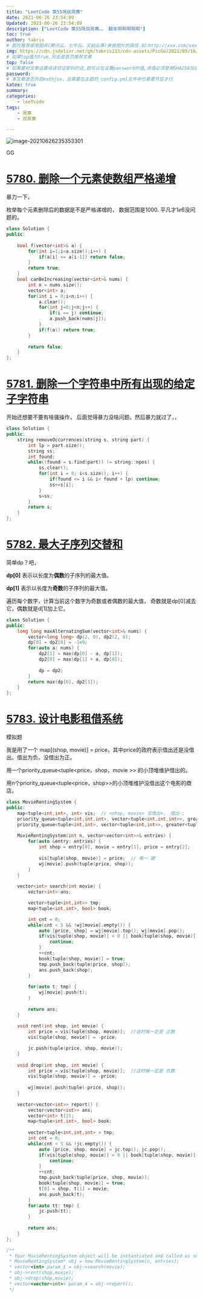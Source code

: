 ```yaml
---
title: "LeetCode 第55场双周赛"
date: 2021-06-26 23:54:09
Updated: 2021-06-26 23:54:09
description: ["LeetCode 第55场双周赛。。 翻车啊啊啊啊啊"]
toc: true
author: tabris
# 图片推荐使用图床(腾讯云、七牛云、又拍云等)来做图片的路径.如:http://xxx.com/xxx.jpg
img: https://cdn.jsdelivr.net/gh/tabris233/cdn-assets/PicGo/2021/05/16/20210516114449.png
# 如果top值为true,则会是首页推荐文章
top: false
# 如果要对文章设置阅读验证密码的话,就可以在设置password的值,该值必须是用SHA256加密后的密码,防止被他人识破
password:
# 本文章是否开启mathjax，且需要在主题的_config.yml文件中也需要开启才行
katex: true
summary:
categories:
    - leetcode
tags:
    - 周赛
    - 双周赛

---
```


![image-20210626235353301](https://cdn.jsdelivr.net/gh/tabris233/cdn-assets/PicGo/2021/06/26/20210626235353.png)

GG

# [5780. 删除一个元素使数组严格递增](https://leetcode-cn.com/contest/biweekly-contest-55/problems/remove-one-element-to-make-the-array-strictly-increasing/)

暴力一下，

枚举每个元素删除后的数据是不是严格递增的， 数据范围是$1000$. 平凡才$1e6$没问题的。

```cpp
class Solution {
public:
    
    bool f(vector<int>& a) {
        for(int i=1;i<a.size();i++) {
            if(a[i] <= a[i-1]) return false;
        }
        return true;
    }    
    bool canBeIncreasing(vector<int>& nums) {
        int n = nums.size();
        vector<int> a;
        for(int i = 0;i<n;i++) {
            a.clear();
            for(int j=0;j<n;j++) {
                if(i == j) continue;
                a.push_back(nums[j]);
            }
            if(f(a)) return true;
        }
            
        return false;
    }
};
```



# [5781. 删除一个字符串中所有出现的给定子字符串](https://leetcode-cn.com/contest/biweekly-contest-55/problems/remove-all-occurrences-of-a-substring/)

开始还想要不要有啥骚操作， 后面觉得暴力没啥问题，然后暴力就过了，，

```cpp
class Solution {
public:
    string removeOccurrences(string s, string part) {
        int lp = part.size();
        string ss;
        int found;
        while((found = s.find(part)) != string::npos) {
            ss.clear();
            for(int i = 0; i<s.size(); i++) {
                if(found <= i && i< found + lp) continue;
                ss+=s[i];
            }
            s=ss;
        }
        return s;
    }
};
```



# [5782. 最大子序列交替和](https://leetcode-cn.com/contest/biweekly-contest-55/problems/maximum-alternating-subsequence-sum/)

简单dp？吧，

**dp[0]** 表示以长度为**偶数**的子序列的最大值。

**dp[1]** 表示以长度为**奇数**的子序列的最大值。

遍历每个数字，计算当前这个数字为奇数或者偶数的最大值， 奇数就是dp[0]减去它，偶数就是d[1]加上它。

```cpp
class Solution {
public:
    long long maxAlternatingSum(vector<int>& nums) {
        vector<long long> dp(2, 0), dp2(2, 0);
        dp[0] = dp2[0] = -1e9;
        for(auto a: nums) {
            dp2[1] = max(dp[0] - a, dp[1]);
            dp2[0] = max(dp[1] + a, dp[0]);
            
            dp = dp2;
        }
        return max(dp[0], dp2[1]);
    }
};
```



# [5783. 设计电影租借系统](https://leetcode-cn.com/contest/biweekly-contest-55/problems/design-movie-rental-system/)

模拟题

我是用了一个 map[(shop, movie)] = price，其中price的政府表示借出还是没借出。借出为负，没借出为正。

用一个priority_queue<tuple<price，shop，movie >> 的小顶堆维护借出的。

用n个priority_queue<tuple<price，shop>>的小顶堆维护没借出这个电影的商店。

```cpp
class MovieRentingSystem {
public:
    map<tuple<int,int>, int> vis;  // <shop, movie> 没借出+， 借出-;
    priority_queue<tuple<int,int,int>, vector<tuple<int,int,int>>, greater<tuple<int,int,int>>> jc; // price，shop，movie 
    priority_queue<tuple<int,int>, vector<tuple<int,int>>, greater<tuple<int,int>>> wj[300005]; // 【movie】 price，shop
    
    MovieRentingSystem(int n, vector<vector<int>>& entries) {
        for(auto &entry: entries) {
            int shop = entry[0], movie = entry[1], price = entry[2];
            
            vis[tuple(shop, movie)] = price;  // 唯一 键
            wj[movie].push(tuple(price, shop));
        }
    }
    
    vector<int> search(int movie) {
        vector<int> ans;

        vector<tuple<int,int>> tmp;
        map<tuple<int,int>, bool> book;

        int cnt = 0;
        while(cnt < 5 && !wj[movie].empty()) {
            auto [price, shop] = wj[movie].top(); wj[movie].pop();
            if(vis[tuple(shop, movie)] < 0 || book[tuple(shop, movie)] == true) {
                continue;
            }
            ++cnt;
            book[tuple(shop, movie)] = true;
            tmp.push_back(tuple(price, shop));
            ans.push_back(shop);
        }
        
        for(auto t: tmp) {
            wj[movie].push(t);
        }
        
        return ans;
    }
    
    void rent(int shop, int movie) {
        int price = vis[tuple(shop, movie)];  //这时候一定是 正数
        vis[tuple(shop, movie)] = -price;

        jc.push(tuple(price, shop, movie));
    }
    
    void drop(int shop, int movie) {
        int price = vis[tuple(shop, movie)];  //这时候一定是 负数
        vis[tuple(shop, movie)] = -price;
        
        wj[movie].push(tuple(-price, shop));
    }
    
    vector<vector<int>> report() {
        vector<vector<int>> ans;
        vector<int> t(2);
        map<tuple<int,int>, bool> book;
        
        vector<tuple<int,int,int> > tmp;
        int cnt = 0;
        while(cnt < 5 && !jc.empty()) {
            auto [price, shop, movie] = jc.top(); jc.pop();
            if(vis[tuple(shop, movie)] > 0 || book[tuple(shop, movie)] == true) {
                continue;
            }
            ++cnt;
            tmp.push_back(tuple(price, shop, movie));
            book[tuple(shop, movie)] = true;
            t[0] = shop, t[1] = movie;
            ans.push_back(t);
        }
        for(auto tt: tmp) {
            jc.push(tt);
        }
        
        return ans;
    }
};

/**
 * Your MovieRentingSystem object will be instantiated and called as such:
 * MovieRentingSystem* obj = new MovieRentingSystem(n, entries);
 * vector<int> param_1 = obj->search(movie);
 * obj->rent(shop,movie);
 * obj->drop(shop,movie);
 * vector<vector<int>> param_4 = obj->report();
 */
```


